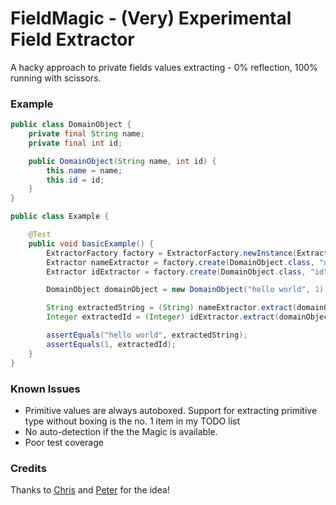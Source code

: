 FieldMagic - (Very) Experimental Field Extractor
=======
A hacky approach to private fields values extracting - 0% reflection, 100% running with scissors.

### Example ###
```java
public class DomainObject {
    private final String name;
    private final int id;

    public DomainObject(String name, int id) {
        this.name = name;
        this.id = id;
    }
}
```

```java
public class Example {

    @Test
    public void basicExample() {
        ExtractorFactory factory = ExtractorFactory.newInstance(ExtractorFactory.Type.MAGIC);
        Extractor nameExtractor = factory.create(DomainObject.class, "name");
        Extractor idExtractor = factory.create(DomainObject.class, "id");

        DomainObject domainObject = new DomainObject("hello world", 1);

        String extractedString = (String) nameExtractor.extract(domainObject);
        Integer extractedId = (Integer) idExtractor.extract(domainObject);

        assertEquals("hello world", extractedString);
        assertEquals(1, extractedId);
    }
}
```

### Known Issues ###
* Primitive values are always autoboxed. Support for extracting primitive type without boxing is the no. 1 item in my TODO list
* No auto-detection if the the Magic is available.
* Poor test coverage

### Credits ###
Thanks to [Chris](https://github.com/noctarius) and [Peter](https://github.com/peter-lawrey) for the idea!
